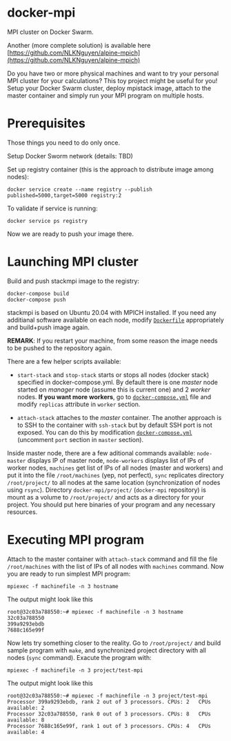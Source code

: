 # docker-mpi

MPI cluster on Docker Swarm.

Another (more complete solution) is available here [https://github.com/NLKNguyen/alpine-mpich](https://github.com/NLKNguyen/alpine-mpich)

Do you have two or more physical machines and want to try your personal MPI cluster for your calculations? This toy project might be useful for you! Setup your Docker Swarm cluster, deploy mpistack image, attach to the master container and simply run your MPI program on multiple hosts.


# Prerequisites
Those things you need to do only once.

Setup Docker Sworm network
(details: TBD)

Set up registry container (this is the approach to distribute image among nodes):
```
docker service create --name registry --publish published=5000,target=5000 registry:2
```

To validate if service is running:

```
docker service ps registry
```

Now we are ready to push your image there. 

# Launching MPI cluster 

Build and push stackmpi image to the registry:
```
docker-compose build
docker-compose push
```
stackmpi is based on Ubuntu 20.04 with MPICH installed. If you need any additianal software available on each node, modify [`Dockerfile`](Dockerfile) appropriately and build+push image again.

**REMARK**: If you restart your machine, from some reason the image needs to be pushed to the repository again.

There are a few helper scripts available:

- `start-stack` and `stop-stack` starts or stops all nodes (docker stack) specified in docker-compose.yml. By default there is one _master_ node started on _manager_ node (assume this is current one) and 2 _worker_ nodes. **If you want more workers**, go to [`docker-compose.yml`](docker-compose.yml) file and modify `replicas` attribute in `worker` section.

- `attach-stack` attaches to the _master_ container. The another approach is to SSH to the container with `ssh-stack` but by default SSH port is not exposed. You can do this by modification [`docker-compose.yml`](docker-compose.yml) (uncomment `port` section in `master` section).

Inside master node, there are a few aditional commands available:
`node-master` displays IP of master node,
`node-workers` displays list of IPs of worker nodes,
`machines` get list of IPs of all nodes (master and workers) and put it into the file `/root/machines` (yep, not perfect),
`sync` replicates directory `/root/project/` to all nodes at the same location (synchronization of nodes using `rsync`). Directory `docker-mpi/project/` (`docker-mpi` repository) is mount as a volume to `/root/project/` and acts as a directory for your project. You should put here binaries of your program and any necessary resources.

# Executing MPI program
Attach to the master container with `attach-stack` command and fill the file `/root/machines` with the list of IPs of all nodes with `machines` command. Now you are ready to run simplest MPI program:
```
mpiexec -f machinefile -n 3 hostname
```
The output might look like this
```
root@32c03a788550:~# mpiexec -f machinefile -n 3 hostname
32c03a788550
399a9293ebdb
7688c165e99f
```

Now lets try something closer to the reality. Go to `/root/project/` and build sample program with `make`, and synchronized project directory with all nodes (`sync` command). Exacute the program with:
```
mpiexec -f machinefile -n 3 project/test-mpi
```
The output might look like this
```
root@32c03a788550:~# mpiexec -f machinefile -n 3 project/test-mpi
Processor 399a9293ebdb, rank 2 out of 3 processors. CPUs: 2   CPUs available: 2
Processor 32c03a788550, rank 0 out of 3 processors. CPUs: 8   CPUs available: 8
Processor 7688c165e99f, rank 1 out of 3 processors. CPUs: 4   CPUs available: 4
```






